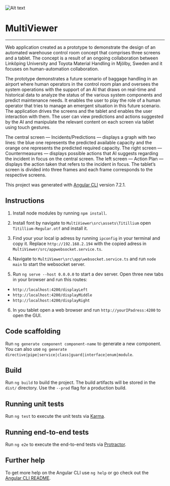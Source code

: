 ![Alt text](20190619_151103_4.gif?raw=true "Title")



# MultiViewer

---
Web application created as a prototype to demonstrate the design of an automated warehouse control room concept that comprises three screens and a tablet. The concept is a result of an ongoing collaboration between Linköping University and Toyota Material Handling in Mjölby, Sweden and it focuses on human-automation collaboration. 

The prototype demonstrates a future scenario of baggage handling in an airport where human operators in the control room plan and oversees the system operations with the support of an AI that draws on real-time and historical data to analyze the status of the various system components and predict maintenance needs. It enables the user to play the role of a human operator that tries to manage an emergent situation in this future scenario. The application drives the screens and the tablet and enables the user interaction with them. The user can view predictions and actions suggested by the AI and manipulate the relevant content on each screen via tablet using touch gestures.

The central screen — Incidents/Predictions — displays a graph with two lines: the blue one represents the predicted available capacity and the orange one represents the predicted required capacity. The right screen — Countermeasures — displays possible actions that AI suggests regarding the incident in focus on the central screen. The left screen — Action Plan — displays the action taken that refers to the incident in focus. The tablet’s screen is divided into three frames and each frame corresponds to the respective screens.

This project was generated with [Angular CLI](https://github.com/angular/angular-cli) version 7.2.1.

## Instructions
1. Install node modules by running `npm install`.
2. Install font by navigate to `MultiViewer\src\assets\Titillium` open `Titillium-Regular.otf` and install it.
3. Find your your local ip adress by running `ipconfig` in your terminal and copy it. Replace `http://192.168.2.194` with the copied adress in `MultiViewer/src/appwebsocket.service.ts`.
4. Navigate to `MultiViewer\src\app\websocket.service.ts` and run  `node main` to start the websocket server.

5. Run `ng serve --host 0.0.0.0` to start a dev server. Open three new tabs in your browser and run this routes:
  - `http://localhost:4200/displayLeft`
  - `http://localhost:4200/displayMiddle`
  - `http://localhost:4200/displayRight`
  
6. In you tablet open a web browser and run `http://yourIPadress:4200` to open the GUI.

## Code scaffolding

Run `ng generate component component-name` to generate a new component. You can also use `ng generate directive|pipe|service|class|guard|interface|enum|module`.

## Build

Run `ng build` to build the project. The build artifacts will be stored in the `dist/` directory. Use the `--prod` flag for a production build.

## Running unit tests

Run `ng test` to execute the unit tests via [Karma](https://karma-runner.github.io).

## Running end-to-end tests

Run `ng e2e` to execute the end-to-end tests via [Protractor](http://www.protractortest.org/).

## Further help

To get more help on the Angular CLI use `ng help` or go check out the [Angular CLI README](https://github.com/angular/angular-cli/blob/master/README.md).

